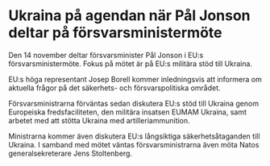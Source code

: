 # Ukraina på agendan när Pål Jonson deltar på försvarsministermöte

Den 14 november deltar försvarsminister Pål Jonson i EU:s försvarsministermöte. Fokus på mötet är på EU:s militära stöd till Ukraina.

EU:s höga representant Josep Borell kommer inledningsvis att informera om aktuella frågor på det säkerhets- och försvarspolitiska området.

Försvarsministrarna förväntas sedan diskutera EU:s stöd till Ukraina genom Europeiska fredsfaciliteten, den militära insatsen EUMAM Ukraina, samt arbetet med att stötta Ukraina med artilleriammunition.

Ministrarna kommer även diskutera EU:s långsiktiga säkerhetsåtaganden till Ukraina. I samband med mötet väntas försvarsministrarna även möta Natos generalsekreterare Jens Stoltenberg.
